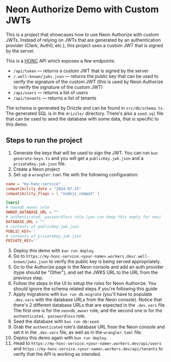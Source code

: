 # Neon Authorize Demo with Custom JWTs

This is a project that showcases how to use Neon Authorize with custom JWTs. Instead of relying on JWTs that are generated by an authentication provider (Clerk, Auth0, etc.), this project uses a custom JWT that is signed by the server.

This is a [HONC](https://honc.dev/) API which exposes a few endpoints:
* `/api/token` — returns a custom JWT that is signed by the server
* `/.well-known/jwks.json` — returns the public key that can be used to verify the signature of the custom JWT (this is used by Neon Authorize to verify the signature of the custom JWT)
* `/api/users` — returns a list of users
* `/api/tenants` — returns a list of tenants

The schema is generated by Drizzle and can be found in `src/db/schema.ts`. The generated SQL is in the `drizzle/` directory. There's also a `seed.sql` file that can be used to seed the database with some data, that is specific to this demo.

## Steps to run the project
1. Generate the keys that will be used to sign the JWT. You can run `bun generate-keys.ts` and you will get a `publicKey.jwk.json` and a `privateKey.jwk.json` file.
2. Create a Neon project
3. Set up a `wrangler.toml` file with the following configuration:

```toml
name = "my-honc-service"
compatibility_date = "2024-07-25"
compatibility_flags = [ "nodejs_compat" ]

[vars]
# neondb_owner role
OWNER_DATABASE_URL = ""
# authenticated, passwordless role (you can keep this empty for now)
DATABASE_URL = ""
# contents of publicKey.jwk.json
PUBLIC_KEY=''
# contents of privateKey.jwk.json
PRIVATE_KEY=''
```

3. Deploy this demo with `bun run deploy`.
4. Go to `https://my-honc-service.<your-name>.workers.dev/.well-known/jwks.json` to verify the public key is being served appropriately.
5. Go to the Authorize page in the Neon console and add an auth provider (type should be "Other"), and set the JWKS URL to the URL from the previous step.
6. Follow the steps in the UI to setup the roles for Neon Authorize. You should ignore the schema related steps if you're following this guide
7. Apply migrations with `bun run db:migrate` (you'll have to populate `.dev.vars` with the database URLs from the Neon console). Notice that there's 2 different database URLs that are expected in the `.dev.vars` file. The first one is for the `neondb_owner` role, and the second one is for the `authenticated, passwordless` role.
8. Seed the database with `bun run db:seed`.
9. Grab the `authenticated` role's database URL from the Neon console and set it in the `.dev.vars` file, as well as in the `wrangler.toml` file.
10. Deploy this demo again with `bun run deploy`.
11. Head to `https://my-honc-service.<your-name>.workers.dev/api/users` and `https://my-honc-service.<your-name>.workers.dev/api/tenants` to verify that the API is working as intended.